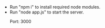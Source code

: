 <ul>
  <li>Run "npm i" to install required node modules.</li>
  <li>Run "node app.js" to start the server.</li>
<p>Port: 3000</p>